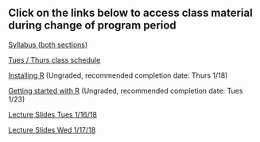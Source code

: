 ## Click on the links below to access class material during change of program period

[Syllabus (both sections)](Syllabus_Spring_2018.md)

[Tues / Thurs class schedule](Tues_Thurs_Schedule.md)

[Installing R](R/InstallingR.md)
(Ungraded, recommended completion date: Thurs 1/18)

[Getting started with R](R/GettingStartedwithR.md)
(Ungraded, recommended completion date: Tues 1/23)

[Lecture Slides Tues 1/16/18](Lectures/Lecture20180116Tues.pdf)

[Lecture Slides Wed 1/17/18](Lectures/Lecture20180117Wed.pdf)
